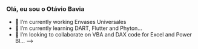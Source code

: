 ### Olá, eu sou o Otávio Bavia

- 🔭 I’m currently working Envases Universales
- 🌱 I’m currently learning DART, Flutter and Phyton...
- 👯 I’m looking to collaborate on VBA and DAX code for Excel and Power BI...
-->
